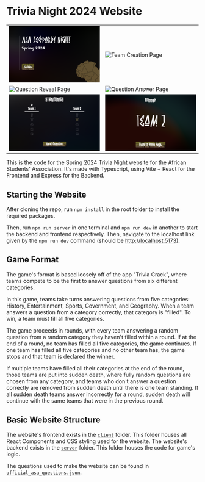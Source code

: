 # Trivia Night 2024 Website
|                                                                        |                                                                        |
| ---------------------------------------------------------------------- | ---------------------------------------------------------------------- |
| ![Landing Page](./public/screenshots/landing_page.png)                 | ![Team Creation Page](./public/screenshots/team_creation.png)          |
| ![Question Reveal Page](./public/screenshots/question_reveal_page.png) | ![Question Answer Page](./public/screenshots/question_answer_page.png) |
| ![Standings Page](./public/screenshots/standings_page.png)             | ![Winner Page](./public/screenshots/winner_page.png)                   |

This is the code for the Spring 2024 Trivia Night website for the African Students' Association. It's made with Typescript, using Vite + React for the Frontend and Express for the Backend.

## Starting the Website
After cloning the repo, run `npm install` in the root folder to install the required packages.

Then, run `npm run server` in one terminal and `npm run dev` in another to start the backend and frontend respectively. Then, navigate to the localhost link given by the `npm run dev` command (should be [http://localhost:5173](http://localhost:5173)).

## Game Format
The game's format is based loosely off of the app "Trivia Crack", where teams compete to be the first to answer questions from six different categories. 

In this game, teams take turns answering questions from five categories: History, Entertainment, Sports, Government, and Geography. When a team answers a question from a category correctly, that category is "filled". To win, a team must fill all five categories.

The game proceeds in rounds, with every team answering a random question from a random category they haven't filled within a round. If at the end of a round, no team has filled all five categories, the game continues. If one team has filled all five categories and no other team has, the game stops and that team is declared the winner.

If multiple teams have filled all their categories at the end of the round, those teams are put into sudden death, where fully random questions are chosen from any category, and teams who don't answer a question correctly are removed from sudden death until there is one team standing. If all sudden death teams answer incorrectly for a round, sudden death will continue with the same teams that were in the previous round.

## Basic Website Structure
The website's frontend exists in the [`client`](/client/) folder. This folder houses all React Components and CSS styling used for the website. The website's backend exists in the [`server`](/server/) folder. This folder houses the code for game's logic.

The questions used to make the website can be found in [`official_asa_questions.json`](./server/official_asa_questions.json).